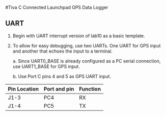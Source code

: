 #Tiva C Connected Launchpad GPS Data Logger

## UART

1. Begin with UART interrupt version of lab10 as a basic template.
2. To allow for easy debugging, use two UARTs. One UART for GPS input and another that echoes the input to a terminal.

    a. Since UART0_BASE is already configured as a PC serial connection, use UART1_BASE for GPS input.

    b. Use Port C pins 4 and 5 as GPS UART input.


Pin Location  | Port and pin | Function
------------- | -------------|----------
J1-3          | PC4          | RX
J1-4          | PC5          | TX
